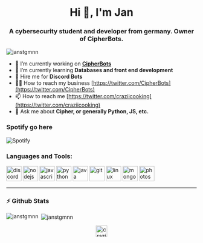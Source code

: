 <h1 align="center">Hi 👋, I'm Jan</h1>
<h3 align="center">A cybersecurity student and developer from germany. Owner of CipherBots.</h3>

<p align="left"> <img src="https://komarev.com/ghpvc/?username=janstgmnn" alt="janstgmnn" /> </p>

- 🔭 I’m currently working on **[CipherBots](https://twitter.com/CipherBots)**
- 🌱 I’m currently learning **Databases and front end development**
- 👯 Hire me for **Discord Bots**
- 👨‍💻 How to reach my business [https://twitter.com/CipherBots](https://twitter.com/CipherBots)
- 📫 How to reach me [https://twitter.com/craziicooking](https://twitter.com/craziicooking)
- 💬 Ask me about **Cipher, or generally Python, JS, etc.**

### Spotify go here

<img src="https://camo.githubusercontent.com/7c31e34a1f250a68edfaa8d85fd0c7be6b434b9d/68747470733a2f2f6e6f7661746f72656d2e76657263656c2e6170702f6170692f73706f74696679" alt="Spotify" data-canonical-src="https://janstgmnn.vercel.app/api/spotify" style="max-width:100%;">

### Languages and Tools:

<p align="left"><img src="https://cdn.iconscout.com/icon/free/png-512/discord-3-569463.png" alt="discord" width="40" height="40"/> <img src="https://devicons.github.io/devicon/devicon.git/icons/nodejs/nodejs-original-wordmark.svg" alt="nodejs" width="40" height="40"/> <img src="https://devicons.github.io/devicon/devicon.git/icons/javascript/javascript-original.svg" alt="javascript" width="40" height="40"/> <img src="https://devicons.github.io/devicon/devicon.git/icons/python/python-original.svg" alt="python" width="40" height="40"/> <img src="https://devicons.github.io/devicon/devicon.git/icons/java/java-original-wordmark.svg" alt="java" width="40" height="40"/> <img src="https://www.vectorlogo.zone/logos/git-scm/git-scm-icon.svg" alt="git" width="40" height="40"/> <img src="https://devicons.github.io/devicon/devicon.git/icons/linux/linux-original.svg" alt="linux" width="40" height="40"/> <img src="https://devicons.github.io/devicon/devicon.git/icons/mongodb/mongodb-original-wordmark.svg" alt="mongodb" width="40" height="40"/> <img src="https://devicons.github.io/devicon/devicon.git/icons/photoshop/photoshop-plain.svg" alt="photoshop" width="40" height="40"/></p>

<hr>
</hr>

### :zap: Github Stats
<p><img align="left" src="https://github-readme-stats.vercel.app/api/top-langs/?username=janstgmnn&layout=compact&hide=html" alt="janstgmnn" /></p>
<p>&nbsp;<img align="center" src="https://github-readme-stats.vercel.app/api?username=janstgmnn&show_icons=true" alt="janstgmnn" /></p>

<p align="center">
<a href="https://twitter.com/craziicooking" target="blank"><img align="center" src="https://cdn.jsdelivr.net/npm/simple-icons@3.0.1/icons/twitter.svg" alt="craziicooking" height="30" width="30" /></a>
</p>
